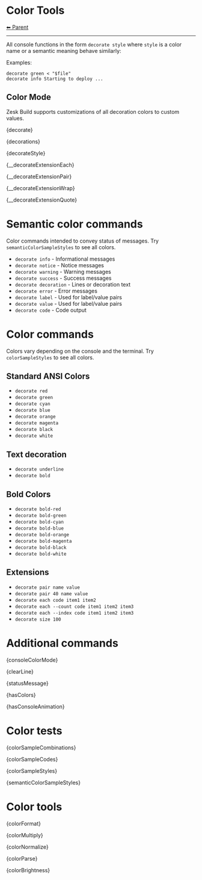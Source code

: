 # Color Tools

<!-- TEMPLATE header 2 -->
[⬅ Parent ](../index.md)
<hr />

All console functions in the form `decorate style` where `style` is a color name or a semantic meaning behave similarly:

Examples:

    decorate green < "$file"
    decorate info Starting to deploy ...

## Color Mode

Zesk Build supports customizations of all decoration colors to custom values.

{decorate}

{decorations}

{decorateStyle}

{__decorateExtensionEach}

{__decorateExtensionPair}

{__decorateExtensionWrap}

{__decorateExtensionQuote}

# Semantic color commands

Color commands intended to convey status of messages. Try `semanticColorSampleStyles` to see all colors.

- `decorate info` - Informational messages
- `decorate notice` - Notice messages
- `decorate warning` - Warning messages
- `decorate success` - Success messages
- `decorate decoration` - Lines or decoration text
- `decorate error` - Error messages
- `decorate label` - Used for label/value pairs
- `decorate value` - Used for label/value pairs
- `decorate code` - Code output

# Color commands

Colors vary depending on the console and the terminal. Try `colorSampleStyles` to see all colors.

## Standard ANSI Colors

- `decorate red`
- `decorate green`
- `decorate cyan`
- `decorate blue`
- `decorate orange`
- `decorate magenta`
- `decorate black`
- `decorate white`

## Text decoration

- `decorate underline`
- `decorate bold`

## Bold Colors

- `decorate bold-red`
- `decorate bold-green`
- `decorate bold-cyan`
- `decorate bold-blue`
- `decorate bold-orange`
- `decorate bold-magenta`
- `decorate bold-black`
- `decorate bold-white`

## Extensions

- `decorate pair name value`
- `decorate pair 40 name value`
- `decorate each code item1 item2`
- `decorate each --count code item1 item2 item3`
- `decorate each --index code item1 item2 item3`
- `decorate size 100`

# Additional commands

{consoleColorMode}

{clearLine}

{statusMessage}

{hasColors}

{hasConsoleAnimation}

# Color tests

{colorSampleCombinations}

{colorSampleCodes}

{colorSampleStyles}

{semanticColorSampleStyles}

# Color tools

{colorFormat}

{colorMultiply}

{colorNormalize}

{colorParse}

{colorBrightness}
